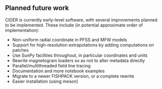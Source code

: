 Planned future work
----------------------------

CIDER is currently early-level software, with several improvements planned to be implemented.
These include (in potential approximate order of implementation):

  * Non-uniform radial coordinate in PFSS and MFW models
  * Support for high-resolution extrapolations by adding computations on patches
  * Use SunPy facilities throughout, in particular coordinates and units
  * Rewrite magnetogram loaders so as not to alter metadata directly
  * Parallel/multithreaded field line tracing
  * Documentation and more notebook examples
  * Migrate to a newer FISHPACK version, or a complete rewrite
  * Easier installation (using meson)
